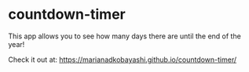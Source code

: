 # countdown-timer

This app allows you to see how many days there are until the end of the year!

Check it out at: https://marianadkobayashi.github.io/countdown-timer/
